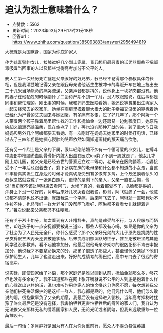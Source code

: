 # 追认为烈士意味着什么？
- 点赞数：5562
- 更新时间：2023年03月29日17时31分18秒
- 回答url：https://www.zhihu.com/question/385093883/answer/2956494819
<body>
 <p data-pid="_DluuWn_">大概就是为国献身，国家为你庇护家人</p>
 <p data-pid="WgCsl7Nv">作为缉毒警的女儿，接触过好几个烈士家属，我只想用最恶毒的话咒骂那些不把贩毒吸毒当回事的人以及那些觉得高考加分不公平的人。</p>
 <p data-pid="gIa2vs_c">我人生第一次经历死亡就是父亲很好的好兄弟，我已经不记得那个叔叔具体的长相，但是我清楚地记得父亲在跟我母亲说他活生生被冲卡的毒贩开车在地上拖出去二十几米当场毙命的痛哭流涕，父亲声音都是抖的，说他身上一块好肉都没有。他的妻子在他牺牲的时候刚怀了二胎待产期不到一个月，没人敢跟她说，连后事都是同事们帮忙理的。刚出事的时候，我和妈妈去医院看她，她还说等弟弟出生两家人一起去经常去的农家乐，她坐在病房里摸着很大很大的肚子幸福又温柔的期待着她已经化为尸骨的丈夫回来与她团聚，有多痛有多恨，过了好几年了，那个阿姨一个人带着两个孩子靠着局里帮忙找的工作和抚恤金一边还房贷一边勉强度日，她原先笑起来很漂亮很温柔，现在像老了十岁，再也没有那种开朗的笑，到了重大节日我妈妈和另外几个阿姨都要去看她，有一次刚好在妈妈去她家里的时候打电话，已经过去了三四年但是她撕心裂肺的哭声依然如同知道噩耗的那天痛苦欲绝。</p>
 <p data-pid="r4T9HkQV">还有另一个烈士是父亲的下属，很年轻刚结婚不久有一个很可爱的小女儿，在搏斗中腹部中枪脑淤血肋骨骨折内脏大出血在医院icu躺了不到一周就走了，他女儿才刚上幼儿园，他父亲是已经去世的警察还立过二等功，老母亲在医院躺着，老婆接受不了一年后也跟着去了，剩下卧病在床的老母亲和什么都不知道的小女孩，当这种事情真实发生在身边的时候才能真切感受到有多恨有多痛，上个月还摸着你头的叔叔忽然就变成了一张黑白照片。更惨的是剩下的亲人，父亲一直在后悔，他说“当初就不该让阿琳进去看阿飞，太惨了真的，看着都受不了，头脸都是肿的，浑身上下没一块好的，阿琳后来好几次哭着跟我说，彬哥，阿飞就醒了一会，他意识都不清楚也说不出话，就跟我说一个字痛，后来阿飞去了，阿琳就一直喝也劝不住拉不住，也怪我们一群大老爷们没帮阿飞看好，阿琳都不看看女儿就跟着走了。”每次说起来父亲都忍不住哽咽。</p>
 <p data-pid="-0gHPu5w">还有关于烈士加分，每次看到有人吐槽抨击，真的是难受的不行，为人民服务而牺牲，却连孩子的一点安抚都要被说三道四，那些人都没有心吗，如果是你的父亲为了社会为了人民死无全尸，你什么感受？那个父亲好兄弟的大儿子原先是跳脱的性子皮得很三天两头还要被他爹抽，后来变成阴郁沉默的性子，甚至还被班里的其他同学说没爹教养，看不起他拿加分，他最后跟他母亲吵架吵的很凶死都不肯去申报加分，他说我才不要拿命换来的分，那孩子恨透了那些人，甚至怪他父亲抛下他们保护陌生人，几年了也没走出来，好好的成绩考的稀巴烂，高中专门去了很远的寄宿高中。</p>
 <p data-pid="baekWy2l">说实话，即使国家给了补偿，那个家庭还是难以回到从前，抚恤金就那么多，够花但也没有多余的了。我不知道那些在网上张开嘴就说不公平的人到底是抱着什么样的心理说出这样的话，说句难听的用你家人的性命换这分你愿不愿，每次想到我父亲他们拼死拼活保护的是这样一群人，我心都是寒的，他们凭什么啊，他们怎么敢说的啊。很抱歉辜负了父亲的期愿，我最后没有选择进入警校，当年高考择校时犹豫了许久最后还是没有选择，我害怕牺牲更害怕牺牲后的痛苦的家人们，我自认为无法像父亲那样无私的爱着国家和人民，无论光明或者阴暗，但我永远敬重每一位英雄烈士。</p>
 <p data-pid="I7_eccdF">最后一句话：岁月静好是因为有人在为你负重前行，愿众人不辜负每位英雄</p>
</body>